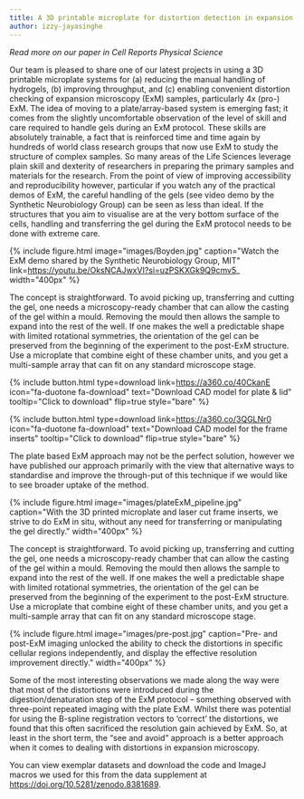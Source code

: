 ```yaml
---
title: A 3D printable microplate for distortion detection in expansion microscopy
author: izzy-jayasinghe
---
```


_Read more on our paper in Cell Reports Physical Science_

Our team is pleased to share one of our latest projects in using a 3D printable microplate systems for (a) reducing the manual handling of hydrogels, (b) improving throughput, and (c) enabling convenient distortion checking of expansion microscopy (ExM) samples, particularly 4x (pro-) ExM. The idea of moving to a plate/array-based system is emerging fast; it comes from the slightly uncomfortable observation of the level of skill and care required to handle gels during an ExM protocol. These skills are absolutely trainable, a fact that is reinforced time and time again by hundreds of world class research groups that now use ExM to study the structure of complex samples. So many areas of the Life Sciences leverage plain skill and dexterity of researchers in preparing the primary samples and materials for the research. From the point of view of improving accessibility and reproducibility however, particular if you watch any of the practical demos of ExM, the careful handling of the gels (see video demo by the Synthetic Neurobiology Group) can be seen as less than ideal. If the structures that you aim to visualise are at the very bottom surface of the cells, handling and transferring the gel during the ExM protocol needs to be done with extreme care.

{%
  include figure.html
  image="images/Boyden.jpg"
  caption="Watch the ExM demo shared by the Synthetic Neurobiology Group, MIT"
  link=https://youtu.be/OksNCAJwxVI?si=uzPSKXGk9Q9cmv5_
  width="400px"
%}

The concept is straightforward. To avoid picking up, transferring and cutting the gel, one needs a microscopy-ready chamber that can allow the casting of the gel within a mould. Removing the mould then allows the sample to expand into the rest of the well. If one makes the well a predictable shape with limited rotational symmetries, the orientation of the gel can be preserved from the beginning of the experiment to the post-ExM structure. Use a microplate that combine eight of these chamber units, and you get a multi-sample array that can fit on any standard microscope stage.

{%
  include button.html
  type=download
  link=https://a360.co/40CkanE
  icon="fa-duotone fa-download"
  text="Download CAD model for plate & lid"
  tooltip="Click to download"
  flip=true
  style="bare"
%}

{%
  include button.html
  type=download
  link=https://a360.co/3QGLNr0
  icon="fa-duotone fa-download"
  text="Download CAD model for the frame inserts"
  tooltip="Click to download"
  flip=true
  style="bare"
%}

The plate based ExM approach may not be the perfect solution, however we have published our approach primarily with the view that alternative ways to standardise and improve the through-put of this technique if we would like to see broader uptake of the method. 

{%
  include figure.html
  image="images/plateExM_pipeline.jpg"
  caption="With the 3D printed microplate and laser cut frame inserts, we strive to do ExM in situ, without any need for transferring or manipulating the gel directly."
  width="400px"
%}

The concept is straightforward. To avoid picking up, transferring and cutting the gel, one needs a microscopy-ready chamber that can allow the casting of the gel within a mould. Removing the mould then allows the sample to expand into the rest of the well. If one makes the well a predictable shape with limited rotational symmetries, the orientation of the gel can be preserved from the beginning of the experiment to the post-ExM structure. Use a microplate that combine eight of these chamber units, and you get a multi-sample array that can fit on any standard microscope stage.

{%
  include figure.html
  image="images/pre-post.jpg"
  caption="Pre- and post-ExM imaging unlocked the ability to check the distortions in specific cellular regions independently, and display the effective resolution improvement directly."
  width="400px"
%}

Some of the most interesting observations we made along the way were that most of the distortions were introduced during the digestion/denaturation step of the ExM protocol – something observed with three-point repeated imaging with the plate ExM. Whilst there was potential for using the B-spline registration vectors to ‘correct’ the distortions, we found that this often sacrificed the resolution gain achieved by ExM. So, at least in the short term, the “see and avoid” approach is a better approach when it comes to dealing with distortions in expansion microscopy. 

You can view exemplar datasets and download the code and ImageJ macros we used for this from the data supplement at https://doi.org/10.5281/zenodo.8381689.
